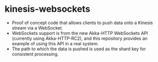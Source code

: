 # kinesis-websockets

* Proof of concept code that allows clients to push data onto a Kinesis stream via a WebSocket.
* WebSockets support is from the new Akka-HTTP WebSockets API (currently using Akka-HTTP-RC2), and this repository
  provides an example of using this API in a real system.
* The path to which the data is pushed is used as the shard key for consistent processing.

